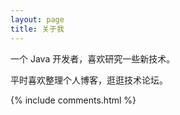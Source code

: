 ```yaml
---
layout: page
title: 关于我 
---
```


一个 Java 开发者，喜欢研究一些新技术。
<p>
平时喜欢整理个人博客，逛逛技术论坛。

{% include comments.html %}

